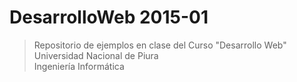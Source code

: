 DesarrolloWeb 2015-01
=====================

> Repositorio de ejemplos en clase del Curso "Desarrollo Web"  
> Universidad Nacional de Piura  
> Ingeniería Informática
